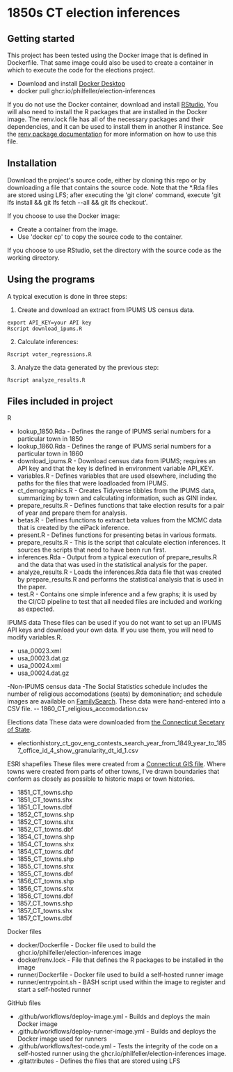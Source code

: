 # 1850s CT election inferences

## Getting started

This project has been tested using the Docker image that is defined in Dockerfile. That same image could also be used to create a container in which to execute the code for the elections project.
- Download and install [Docker Desktop](https://www.docker.com/products/docker-desktop/)
- docker pull ghcr.io/philfeller/election-inferences

If you do not use the Docker container, download and install [RStudio](https://posit.co/products/open-source/rstudio/), You will also need to install the R packages that are installed in the Docker image. The renv.lock file has all of the necessary packages and their dependencies, and it can be used to install them in another R instance. See the [renv package documentation](https://rstudio.github.io/renv/articles/renv.html) for more information on how to use this file.

## Installation

Download the project's source code, either by cloning this repo or by downloading a file that contains the source code. Note that the *.Rda files are stored using LFS; after executing the 'git clone' command, execute 'git lfs install && git lfs fetch --all && git lfs checkout'.

If you choose to use the Docker image:
- Create a container from the image.
- Use 'docker cp' to copy the source code to the container.

If you choose to use RStudio, set the directory with the source code as the working directory.

## Using the programs

A typical execution is done in three steps:
1. Create and download an extract from IPUMS US census data.
```
export API_KEY=your API key
Rscript download_ipums.R
```
2. Calculate inferences:
```
Rscript voter_regressions.R
```
3. Analyze the data generated by the previous step:
```
Rscript analyze_results.R
```
## Files included in project

R
- lookup_1850.Rda - Defines the range of IPUMS serial numbers for a particular town in 1850
- lookup_1860.Rda - Defines the range of IPUMS serial numbers for a particular town in 1860
- download_ipums.R - Download census data from IPUMS; requires an API key and that the key is defined in environment variable API_KEY.
- variables.R - Defines variables that are used elsewhere, including the paths for the files that were loadloaded from IPUMS.
- ct_demographics.R - Creates Tidyverse tibbles from the IPUMS data, summarizing by town and calculating information, such as GINI index.
- prepare_results.R - Defines functions that take election results for a pair of year and prepare them for analysis.
- betas.R - Defines functions to extract beta values from the MCMC data that is created by the eiPack inference.
- present.R - Defines functions for presenting betas in various formats.
- prepare_results.R - This is the script that calculate election inferences. It sources the scripts that need to have been run first.
- inferences.Rda - Output from a typical execution of prepare_results.R and the data that was used in the statistical analysis for the paper.
- analyze_results.R - Loads the inferences.Rda data file that was created by prepare_results.R and performs the statistical analysis that is used in the paper.
- test.R - Contains one simple inference and a few graphs; it is used by the CI/CD pipeline to test that all needed files are included and working as expected.

IPUMS data
These files can be used if you do not want to set up an IPUMS API keys and download your own data. If you use them, you will need to modify variables.R.
- usa_00023.xml
- usa_00023.dat.gz
- usa_00024.xml
- usa_00024.dat.gz

-Non-IPUMS census data
-The Social Statistics schedule includes the number of religious accomodations (seats) by demonination; and schedule images are available on [FamilySearch](https://www.familysearch.org/records/images/search-results?page=1&place=346&endDate=1860&startDate=1860&creator=Federal%20Census). These data were hand-entered into a CSV file.
-- 1860_CT_religious_accomodation.csv

Elections data
These data were downloaded from [the Connecticut Secetary of State](https://electionhistory.ct.gov/eng/contests/search/year_from:1849/year_to:1857/office_id:4/stage:et-id-3).
- electionhistory_ct_gov_eng_contests_search_year_from_1849_year_to_1857_office_id_4_show_granularity_dt_id_1.csv

ESRI shapefiles
These files were created from a [Connecticut GIS file](https://ct-deep-gis-open-data-website-ctdeep.hub.arcgis.com/maps/82672ae5f3764021b9a4804f524f928b/about). Where towns were created from parts of other towns, I've drawn boundaries that conform as closely as possible to historic maps or town histories.
- 1851_CT_towns.shp
- 1851_CT_towns.shx
- 1851_CT_towns.dbf
- 1852_CT_towns.shp
- 1852_CT_towns.shx
- 1852_CT_towns.dbf
- 1854_CT_towns.shp
- 1854_CT_towns.shx
- 1854_CT_towns.dbf
- 1855_CT_towns.shp
- 1855_CT_towns.shx
- 1855_CT_towns.dbf
- 1856_CT_towns.shp
- 1856_CT_towns.shx
- 1856_CT_towns.dbf
- 1857_CT_towns.shp
- 1857_CT_towns.shx
- 1857_CT_towns.dbf

Docker files
- docker/Dockerfile - Docker file used to build the ghcr.io/philfeller/election-inferences image
- docker/renv.lock - File that defines the R packages to be installed in the image
- runner/Dockerfile - Docker file used to build a self-hosted runner image
- runner/entrypoint.sh - BASH script used within the image to register and start a self-hosted runner

GitHub files
- .github/workflows/deploy-image.yml - Builds and deploys the main Docker image
- .github/workflows/deploy-runner-image.yml - Builds and deploys the Docker image used for runners
- .github/workflows/test-code.yml - Tests the integrity of the code on a self-hosted runner using the ghcr.io/philfeller/election-inferences image.
- .gitattributes - Defines the files that are stored using LFS
